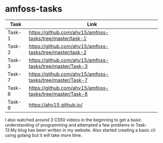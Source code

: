 # amfoss-tasks
| Task| Link |
| --- | --- |
|Task-1| https://github.com/ahv15/amfoss-tasks/tree/master/task-1 |
| Task-2  |https://github.com/ahv15/amfoss-tasks/tree/master/task-2 |
|Task-3|https://github.com/ahv15/amfoss-tasks/tree/master/Task-3|
|Task-7|https://github.com/ahv15/amfoss-tasks/tree/master/Task-7|
|Task-8|https://github.com/ahv15/amfoss-tasks/tree/master/Task-8|
|Task-9|https://ahv15.github.io/|


I also watched around 3 CS50 videos in the beginning to get a basic understanding of programming and attempted a few problems in Task-13.My blog has been written in my website. Also started creating a basic cli using golang but it will take more time.
